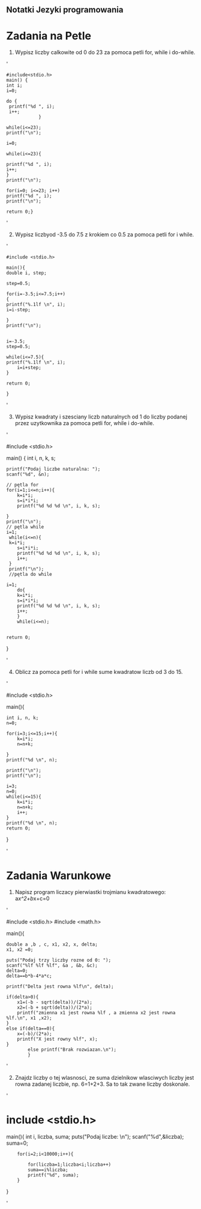 ## Notatki Jezyki programowania

# Zadania na Petle

1. Wypisz liczby calkowite od 0 do 23 za pomoca petli for, while i do-while.


'
	
	#include<stdio.h>
	main() {
	int i;
	i=0;

 	do {
	 printf("%d ", i);
	 i++;
				}

	while(i<=23);
	printf("\n");				

	i=0;

 	while(i<=23){
	
	printf("%d ", i);
	i++;
	}	
	printf("\n");
		
	for(i=0; i<=23; i++)
	printf("%d ", i);
	printf("\n");
	
	return 0;}
'

2. Wypisz liczbyod -3.5 do 7.5 z krokiem co 0.5 za pomoca petli for i while.

'

	#include <stdio.h>

	main(){
	double i, step;
	
	step=0.5;

	for(i=-3.5;i<=7.5;i++)
	{
	printf("%.1lf \n", i);
	i=i-step;
		
	}
	printf("\n");
		
		
	i=-3.5;
	step=0.5;
	
	while(i<=7.5){
	printf("%.1lf \n", i);
		i=i+step;
	}
	
	return 0;
	
 	}


'

3. Wypisz kwadraty i szesciany liczb naturalnych od 1 do liczby podanej przez uzytkownika za pomoca petli for, while i do-while.

'

#include <stdio.h>

main() {
	int i, n, k, s;
	
	printf("Podaj liczbe naturalna: ");
	scanf("%d", &n);

	// pętla for
	for(i=1;i<=n;i++){
		k=i*i;
		s=i*i*i;
		printf("%d %d %d \n", i, k, s);
	
	}
	printf("\n");
	// pętla while
	i=1;
	 while(i<=n){
	 k=i*i;
		s=i*i*i;
		printf("%d %d %d \n", i, k, s);
		i++;
	 }
	 printf("\n");
	 //pętla do while
	 
	i=1;
		do{
		k=i*i;
		s=i*i*i;
		printf("%d %d %d \n", i, k, s);
		i++;
		}
		while(i<=n);
		
		
	return 0;
}

'

4. Oblicz za pomoca petli for i while sume kwadratow liczb od 3 do 15.

'

#include <stdio.h>


main(){
	
	int i, n, k;
	n=0;
	
	for(i=3;i<=15;i++){
		k=i*i;
		n=n+k;
	
	}	
	printf("%d \n", n);
	
	printf("\n");
	printf("\n");
	
	i=3;
	n=0;
	while(i<=15){
		k=i*i;
		n=n+k;
		i++;
	}
	printf("%d \n", n);
	return 0;
}

'

# Zadania Warunkowe

1. Napisz program liczacy pierwiastki trojmianu kwadratowego: a*x^2+b*x+c=0

'

#include <stdio.h>
#include <math.h>

main(){

	double a ,b , c, x1, x2, x, delta;
	x1, x2 =0;
	
	puts("Podaj trzy liczby rozne od 0: ");
	scanf("%lf %lf %lf", &a , &b, &c); 
	delta=0;
	delta==b*b-4*a*c;
	
	printf("Delta jest rowna %lf\n", delta);
	
	if(delta>0){
		x1=(-b - sqrt(delta))/(2*a);
		x2=(-b + sqrt(delta))/(2*a);
		printf("zmienna x1 jest rowna %lf , a zmienna x2 jest rowna %lf.\n", x1 ,x2);
	}
	else if(delta==0){
		x=(-b)/(2*a);
		printf("X jest rowny %lf", x);
	}
			else printf("Brak rozwiazan.\n");
			}

'

2. Znajdz liczby o tej wlasnosci, ze suma dzielnikow wlasciwych liczby jest rowna zadanej liczbie, np. 6=1+2+3. Sa to tak zwane liczby doskonale.

'

# include <stdio.h>

main(){
	int i, liczba, suma;
	puts("Podaj liczbe: \n");
	scanf("%d",&liczba);
	suma=0;
	
		for(i=2;i<10000;i++){
			
			for(liczba=1;liczba<i;liczba++)
			suma==i%liczba;
			printf("%d", suma);
		}
		
}

'
